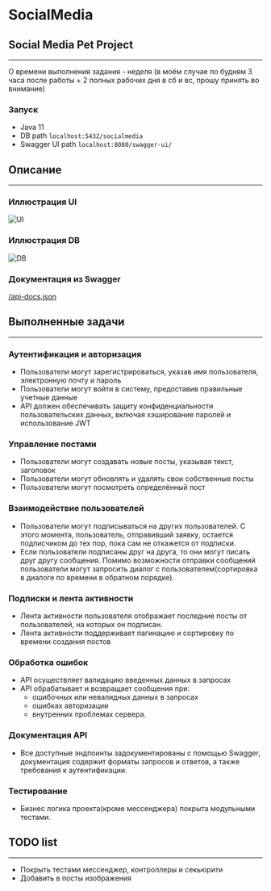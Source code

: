 # SocialMedia
## Social Media Pet Project
___

О времени выполнения задания - неделя (в моём случае по будням 3 часа после работы + 2 полных рабочих дня в сб и вс, прошу принять во внимание)

### Запуск

- Java 11
- DB path ```localhost:5432/socialmedia```
- Swagger UI path ```localhost:8080/swagger-ui/```

## Описание
___
### Иллюстрация UI
<image
  src="/UI.png"
  alt="UI"
  caption="Иллюстрация UI">
  
### Иллюстрация DB
<image
  src="/DB.png"
  alt="DB"
  caption="Иллюстрация DB">

### Документация из Swagger

[/api-docs.json](https://github.com/ABolodurin/SocialMedia/blob/master/api-docs.json)

## Выполненные задачи
___

###	Аутентификация и авторизация

- Пользователи могут зарегистрироваться, указав имя пользователя, электронную почту и пароль
- Пользователи могут войти в систему, предоставив правильные учетные данные
- API должен обеспечивать защиту конфиденциальности пользовательских данных, включая хэширование паролей и использование JWT

###	Управление постами

- Пользователи могут создавать новые посты, указывая текст, заголовок
- Пользователи могут обновлять и удалять свои собственные посты
- Пользователи могут посмотреть определённый пост

###	Взаимодействие пользователей
- Пользователи могут подписываться на других пользователей.
  С этого момента, пользователь, отправивший заявку, остается подписчиком до тех пор,
  пока сам не откажется от подписки.
- Если пользователи подписаны друг на друга, то они могут писать друг другу сообщения.
  Помимо возможности отправки сообщений пользователи могут запросить диалог
  с пользователем(сортировка в диалоге по времени в обратном порядке). 

###	Подписки и лента активности
- Лента активности пользователя отображает последние посты от пользователей, на которых он подписан.
- Лента активности поддерживает пагинацию и сортировку по времени создания постов

### Обработка ошибок
- API осуществляет валидацию введенных данных в запросах
- API обрабатывает и возвращает сообщения при:
  - ошибочных или невалидных данных в запросах
  - ошибках авторизации
  - внутренних проблемах сервера.

### Документация API
- Все доступные эндпоинты задокументированы с помощью Swagger,
  документация содержит форматы запросов и ответов,
  а также требования к аутентификации.

### Тестирование
- Бизнес логика проекта(кроме мессенджера) покрыта модульными тестами.

## TODO list
___

- Покрыть тестами мессенджер, контроллеры и секьюрити
- Добавить в посты изображения
